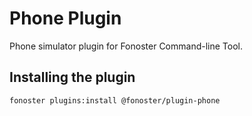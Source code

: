 # Phone Plugin

Phone simulator plugin for Fonoster Command-line Tool.

## Installing the plugin

```bash
fonoster plugins:install @fonoster/plugin-phone
```
